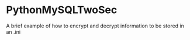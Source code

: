 # PythonMySQLTwoSec

A brief example of how to encrypt and decrypt information to be stored in an .ini
